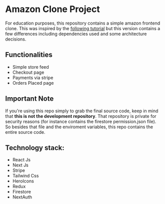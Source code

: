 # Amazon Clone Project
For education purposes, this repository contains a simple amazon frontend clone. This was inspired by the [following tutorial](https://www.youtube.com/watch?v=DF68MNDxVwU) but this version contains a few differences including dependencies used and some architecture decisions.

## Functionalities
- Simple store feed
- Checkout page
- Payments via stripe
- Orders Placed page

## Important Note
If you're using this repo simply to grab the final source code, keep in mind that **this is not the development repository**. That repository is private for security reasons (for instance contains the firestore permission.json file). So besides that file and the enviroment variables, this repo contains the entire source code.

## Technology stack:
- React Js
- Next Js
- Stripe
- Tailwind Css
- HeroIcons
- Redux
- Firestore
- NextAuth

